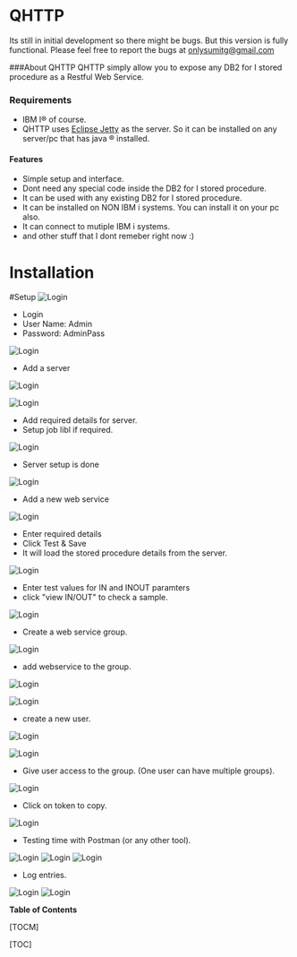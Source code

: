 # QHTTP

Its still in initial development so there might be bugs. But this version is fully functional. Please feel free to report the bugs at onlysumitg@gmail.com 

###About QHTTP
QHTTP simply allow you to expose any DB2 for I stored procedure as a  Restful Web Service. 

### Requirements
- IBM I&reg; of course. 
- QHTTP uses [Eclipse Jetty](https://www.eclipse.org/jetty/ "Eclipse Jetty") as the server. So it can be installed on any server/pc that has java &reg; installed.


#### Features
- Simple setup and interface.
- Dont need any special code inside the DB2 for I stored procedure.
- It can be used with any existing DB2 for I stored procedure.
- It can be installed on NON IBM i systems. You can install it on your pc also.
- It can connect to mutiple IBM i systems.
- and other stuff that I dont remeber right now :)



 
# Installation



#Setup
![Login](https://github.com/onlysumitg/qhttp_setup/blob/master/images/00100.png "Login")

- Login
- User Name: Admin
- Password: AdminPass

![Login](https://github.com/onlysumitg/qhttp_setup/blob/master/images/00200.png "Login")
- Add a server

![Login](https://github.com/onlysumitg/qhttp_setup/blob/master/images/00300.png "Login")


![Login](https://github.com/onlysumitg/qhttp_setup/blob/master/images/00400.png "Login")

- Add required details for server. 
- Setup job libl if required.


![Login](https://github.com/onlysumitg/qhttp_setup/blob/master/images/00500.png "Login")

- Server setup is done


![Login](https://github.com/onlysumitg/qhttp_setup/blob/master/images/00600.png "Login")

- Add a new web service

![Login](https://github.com/onlysumitg/qhttp_setup/blob/master/images/00700.png "Login")

- Enter required details
- Click Test & Save
- It will load the stored procedure details from the server.

![Login](https://github.com/onlysumitg/qhttp_setup/blob/master/images/00800.png "Login")

- Enter test values for IN and INOUT paramters
- click "view IN/OUT" to check a sample.


![Login](https://github.com/onlysumitg/qhttp_setup/blob/master/images/00900.png "Login")

- Create a web service group.

![Login](https://github.com/onlysumitg/qhttp_setup/blob/master/images/00910.png "Login")

- add webservice to the group.

![Login](https://github.com/onlysumitg/qhttp_setup/blob/master/images/00920.png "Login")

![Login](https://github.com/onlysumitg/qhttp_setup/blob/master/images/00930.png "Login")

- create a new user.

![Login](https://github.com/onlysumitg/qhttp_setup/blob/master/images/00940.png "Login")


![Login](https://github.com/onlysumitg/qhttp_setup/blob/master/images/00950.png "Login")

- Give user access to the group. (One user can have multiple groups).

![Login](https://github.com/onlysumitg/qhttp_setup/blob/master/images/00960.png "Login")

- Click on token to copy.

![Login](https://github.com/onlysumitg/qhttp_setup/blob/master/images/00980.png "Login")
 
 
 
- Testing time with Postman (or any other tool).

![Login](https://github.com/onlysumitg/qhttp_setup/blob/master/images/01100.png "Login")
![Login](https://github.com/onlysumitg/qhttp_setup/blob/master/images/01200.png "Login")
![Login](https://github.com/onlysumitg/qhttp_setup/blob/master/images/01300.png "Login")

- Log entries.

![Login](https://github.com/onlysumitg/qhttp_setup/blob/master/images/02100.png "Login")
![Login](https://github.com/onlysumitg/qhttp_setup/blob/master/images/02200.png "Login")



 

**Table of Contents**

[TOCM]

[TOC]

